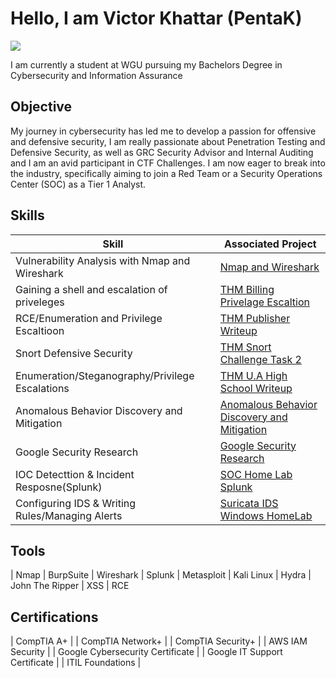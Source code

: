 
# Hello, I am Victor Khattar (PentaK)
<a href="https://www.linkedin.com/in/khattarv/"><img src="https://img.shields.io/badge/-LinkedIn-0072b1?&style=for-the-badge&logo=linkedin&logoColor=white" /></a>


I am currently a student at WGU pursuing my Bachelors Degree in Cybersecurity and Information Assurance 
## Objective

My journey in cybersecurity has led me to develop a passion for offensive and defensive security, I am really passionate about Penetration Testing and Defensive Security, as well as GRC Security Advisor and Internal Auditing and I am an avid participant in CTF Challenges. I am now eager to break into the industry, specifically aiming to join a Red Team or a Security Operations Center (SOC) as a Tier 1 Analyst.

## Skills


| Skill                                         | Associated Project         |
|-----------------------------------------------|----------------------------|
| Vulnerability Analysis with Nmap and Wireshark| <a href="https://github.com/Pentaksecurity/Nmap-Wireshark">Nmap and Wireshark</a>|
| Gaining a shell and escalation of priveleges  | <a href="https://github.com/Pentaksecurity/THM-Billing-Walkthrough">THM Billing Privelage Escaltion</a>|
| RCE/Enumeration and Privilege Escaltioon      | <a href="https://github.com/Pentaksecurity/THMPublisherWriteup/">THM Publisher Writeup</a>|
| Snort Defensive Security                      | <a href="https://github.com/Pentaksecurity/THM-Snort-Challenge-Task-2-">THM Snort Challenge Task 2</a>|
| Enumeration/Steganography/Privilege Escalations| <a href="https://github.com/Pentaksecurity/THM-U.A-High-School-WriteUp">THM U.A High School Writeup</a>|
| Anomalous Behavior Discovery and Mitigation   | <a href="https://github.com/Pentaksecurity/Anomalous-Behavior-Discovery-and-Mitigation">Anomalous Behavior Discovery and Mitigation</a>|
| Google Security Research                      | <a href="https://github.com/Pentaksecurity/Goog-Sec"> Google Security Research</a>|
| IOC Detecttion & Incident Resposne(Splunk)    | <a href ="https://github.com/Pentaksecurity/SOC-Home-Lab-SPLUNK-/blob/main/README.md"> SOC Home Lab Splunk</a>|
| Configuring IDS & Writing Rules/Managing Alerts| <a href ="https://github.com/Pentaksecurity/Suricata-Windows-HomeLab/blob/main/README.md"> Suricata IDS Windows HomeLab
## Tools
| Nmap
| BurpSuite
| Wireshark
| Splunk
| Metasploit
| Kali Linux
| Hydra
| John The Ripper
| XSS
| RCE

## Certifications

| CompTIA A+                                    | 
| CompTIA Network+                              | 
| CompTIA Security+                             |
| AWS IAM Security                              |
| Google Cybersecurity Certificate              | 
| Google IT Support Certificate                 | 
| ITIL Foundations                              | 


